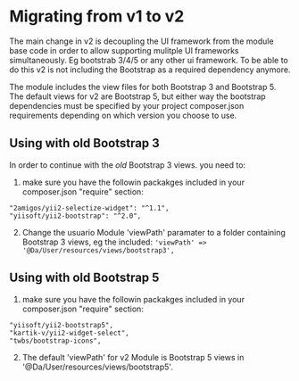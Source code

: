 # Migrating from v1 to v2


The main change in v2 is decoupling the UI framework from the module base code in order to allow supporting mulitple 
UI frameworks simultaneously. Eg bootstrab 3/4/5 or any other ui framework. To be able to do this v2 is not including 
the Bootstrap as a required dependency anymore. 

The module includes the view files for both Bootstrap 3 and Bootstrap 5. The default views for v2 are Bootstrap 5, but
either way the bootstrap dependencies must be specified by your project composer.json requirements depending on which 
version you choose to use. 

## Using with old Bootstrap 3
In order to continue with the _old_ Bootstrap 3 views. you need to:

1. make sure you have the followin packakges included in your composer.json "require" section:
```
"2amigos/yii2-selectize-widget": "^1.1",
"yiisoft/yii2-bootstrap": "^2.0",
```

2. Change the usuario Module 'viewPath' paramater to a folder containing Bootstrap 3 views, eg the included:
`'viewPath' => '@Da/User/resources/views/bootstrap3',`

## Using with old Bootstrap 5
1. make sure you have the followin packakges included in your composer.json "require" section:
```
"yiisoft/yii2-bootstrap5",
"kartik-v/yii2-widget-select",
"twbs/bootstrap-icons",
```
2. The default 'viewPath' for v2 Module is Bootstrap 5 views in '@Da/User/resources/views/bootstrap5'. 
